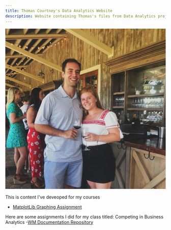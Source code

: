 ```yaml
---
title: Thomas Courtney's Data Analytics Website
description: Website containing Thomas's files from Data Analytics projects
---
```


![My Picture](pics/TCCC.jpg)

This is content I've deveoped for my courses
- [MatplotLib Graphing Assignment](/MatplotLib/index.md)


Here are some assignments I did for my class titled: Competing in Business Analytics
-[WM Documentation Repository](https://github.com/tpcourtneywm/williamandmarydocumentation)
